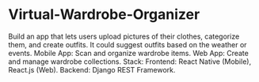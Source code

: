 # Virtual-Wardrobe-Organizer
Build an app that lets users upload pictures of their clothes, categorize them, and create outfits. It could suggest outfits based on the weather or events.  Mobile App: Scan and organize wardrobe items. Web App: Create and manage wardrobe collections. Stack:  Frontend: React Native (Mobile), React.js (Web). Backend: Django REST Framework. 
